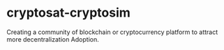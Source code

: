 # cryptosat-cryptosim
Creating a community of blockchain or cryptocurrency platform to attract more decentralization Adoption.
